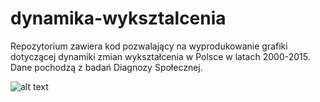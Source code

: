 # dynamika-wyksztalcenia
Repozytorium zawiera kod pozwalający na wyprodukowanie
grafiki dotyczącej dynamiki zmian wykształcenia w Polsce w latach 2000-2015. Dane pochodzą z badań Diagnozy Społecznej.

![alt text](https://github.com/bkolasa/dynamika-wyksztalcenia/blob/master/dynamika-wykszta%C5%82cenia.png "Dynamika zmian wykształcenia")
